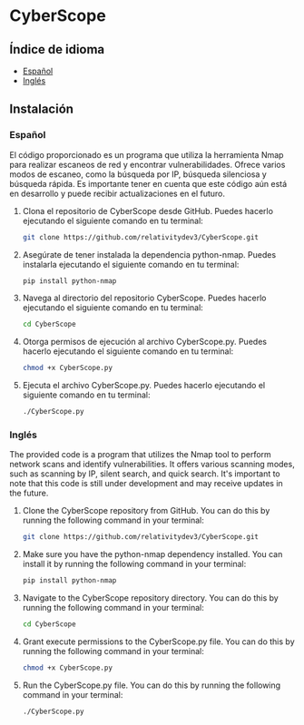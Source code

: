 # CyberScope

## Índice de idioma

- [Español](#español)
- [Inglés](#inglés)

## Instalación

### Español

El código proporcionado es un programa que utiliza la herramienta Nmap para realizar escaneos de red y encontrar vulnerabilidades. Ofrece varios modos de escaneo, como la búsqueda por IP, búsqueda silenciosa y búsqueda rápida. Es importante tener en cuenta que este código aún está en desarrollo y puede recibir actualizaciones en el futuro.

1. Clona el repositorio de CyberScope desde GitHub. Puedes hacerlo ejecutando el siguiente comando en tu terminal:
    ```bash
    git clone https://github.com/relativitydev3/CyberScope.git
    ```

2. Asegúrate de tener instalada la dependencia python-nmap. Puedes instalarla ejecutando el siguiente comando en tu terminal:
    ```bash
    pip install python-nmap
    ```

3. Navega al directorio del repositorio CyberScope. Puedes hacerlo ejecutando el siguiente comando en tu terminal:
    ```bash
    cd CyberScope
    ```

4. Otorga permisos de ejecución al archivo CyberScope.py. Puedes hacerlo ejecutando el siguiente comando en tu terminal:
    ```bash
    chmod +x CyberScope.py
    ```

5. Ejecuta el archivo CyberScope.py. Puedes hacerlo ejecutando el siguiente comando en tu terminal:
    ```bash
    ./CyberScope.py
    ```

### Inglés

The provided code is a program that utilizes the Nmap tool to perform network scans and identify vulnerabilities. It offers various scanning modes, such as scanning by IP, silent search, and quick search. It's important to note that this code is still under development and may receive updates in the future.


1. Clone the CyberScope repository from GitHub. You can do this by running the following command in your terminal:
    ```bash
    git clone https://github.com/relativitydev3/CyberScope.git
    ```

2. Make sure you have the python-nmap dependency installed. You can install it by running the following command in your terminal:
    ```bash
    pip install python-nmap
    ```

3. Navigate to the CyberScope repository directory. You can do this by running the following command in your terminal:
    ```bash
    cd CyberScope
    ```

4. Grant execute permissions to the CyberScope.py file. You can do this by running the following command in your terminal:
    ```bash
    chmod +x CyberScope.py
    ```

5. Run the CyberScope.py file. You can do this by running the following command in your terminal:
    ```bash
    ./CyberScope.py
    ```
